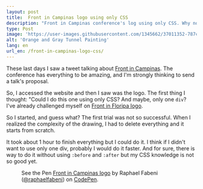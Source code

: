 ```yaml
---
layout: post
title:  Front in Campinas logo using only CSS
description: "Front in Campinas conference's log using only CSS. Why not?"
type: Post
image: 'https://user-images.githubusercontent.com/1345662/37011352-787c398a-20ce-11e8-9da1-679940a43c9d.jpg'
alt: 'Orange and Gray Tunnel Painting'
lang: en
url_en: /front-in-campinas-logo-css/
---
```


These last days I saw a tweet talking about [Front in Campinas](https://frontincampinas.com.br/). The conference has everything to be amazing, and I'm strongly thinking to send a talk's proposal.

So, I accessed the website and then I saw was the logo. The first thing I thought: "Could I do this one using only CSS? And maybe, only one `div`? I've already challenged myself on [Front in Floripa logo](front-in-floripa-logo-css/).

So I started, and guess what? The first trial was not so successful. When I realized the complexity of the drawing, I had to delete everything and it starts from scratch.

It took about 1 hour to finish everything but I could do it. I think if I didn't want to use only one div, probably I would do it faster. And for sure, there is way to do it without using `:before` and `:after` but my CSS knowledge is not so good yet.

<figure class="text-center loading">
	<p data-height="510" data-theme-id="4240" data-slug-hash="pamoOY" data-default-tab="result" data-user="raphaelfabeni" data-embed-version="2" data-pen-title="Front in Campinas logo" class="codepen">See the Pen <a href="https://codepen.io/raphaelfabeni/pen/pamoOY/">Front in Campinas logo</a> by Raphael Fabeni (<a href="https://codepen.io/raphaelfabeni">@raphaelfabeni</a>) on <a href="https://codepen.io">CodePen</a>.</p>
</figure>

<script async src="https://static.codepen.io/assets/embed/ei.js"></script>
